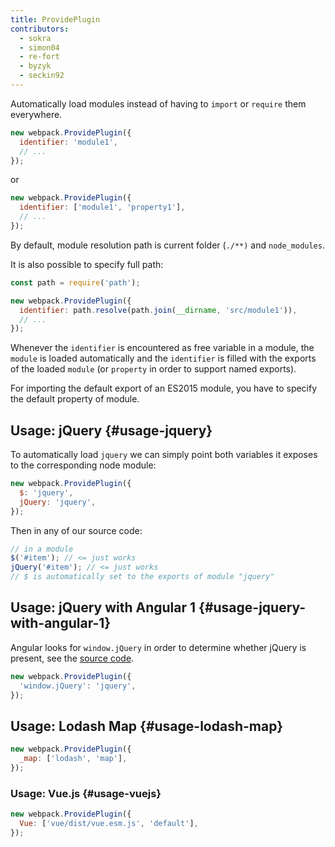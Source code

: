 ```yaml
---
title: ProvidePlugin
contributors:
  - sokra
  - simon04
  - re-fort
  - byzyk
  - seckin92
---
```


Automatically load modules instead of having to `import` or `require` them everywhere.

```js
new webpack.ProvidePlugin({
  identifier: 'module1',
  // ...
});
```

or

```js
new webpack.ProvidePlugin({
  identifier: ['module1', 'property1'],
  // ...
});
```

By default, module resolution path is current folder (`./**)` and `node_modules`.

It is also possible to specify full path:

```js
const path = require('path');

new webpack.ProvidePlugin({
  identifier: path.resolve(path.join(__dirname, 'src/module1')),
  // ...
});
```

Whenever the `identifier` is encountered as free variable in a module, the `module` is loaded automatically and the `identifier` is filled with the exports of the loaded `module` (or `property` in order to support named exports).

For importing the default export of an ES2015 module, you have to specify the default property of module.

## Usage: jQuery {#usage-jquery}

To automatically load `jquery` we can simply point both variables it exposes to the corresponding node module:

```javascript
new webpack.ProvidePlugin({
  $: 'jquery',
  jQuery: 'jquery',
});
```

Then in any of our source code:

```javascript
// in a module
$('#item'); // <= just works
jQuery('#item'); // <= just works
// $ is automatically set to the exports of module "jquery"
```

## Usage: jQuery with Angular 1 {#usage-jquery-with-angular-1}

Angular looks for `window.jQuery` in order to determine whether jQuery is present, see the [source code](https://github.com/angular/angular.js/blob/v1.5.9/src/Angular.js#L1821-L1823).

```javascript
new webpack.ProvidePlugin({
  'window.jQuery': 'jquery',
});
```

## Usage: Lodash Map {#usage-lodash-map}

```javascript
new webpack.ProvidePlugin({
  _map: ['lodash', 'map'],
});
```

### Usage: Vue.js {#usage-vuejs}

```javascript
new webpack.ProvidePlugin({
  Vue: ['vue/dist/vue.esm.js', 'default'],
});
```
